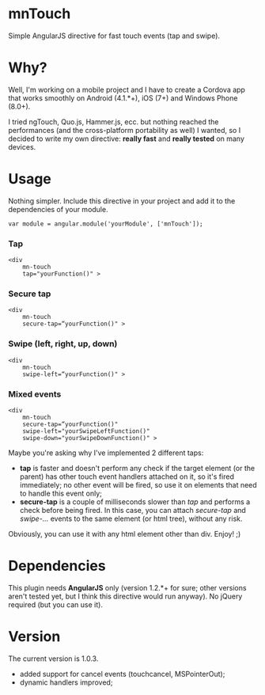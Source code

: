 mnTouch
=======

Simple AngularJS directive for fast touch events (tap and swipe).

# Why?
Well, I'm working on a mobile project and I have to create a Cordova app that works smoothly on Android (4.1.*+), iOS (7+) and Windows Phone (8.0+).

I tried ngTouch, Quo.js, Hammer.js, ecc. but nothing reached the performances (and the cross-platform portability as well) I wanted, so I decided to write my own directive: **really fast** and **really tested** on many devices.

# Usage
Nothing simpler.
Include this directive in your project and add it to the dependencies of your module.
	
	var module = angular.module('yourModule', ['mnTouch']);


### Tap
	<div 
		mn-touch 
		tap="yourFunction()" >


### Secure tap
	<div 
		mn-touch 
		secure-tap=“yourFunction()" >


### Swipe (left, right, up, down)
	<div 
		mn-touch 
		swipe-left=“yourFunction()" >


### Mixed events
	<div 
		mn-touch 
		secure-tap=“yourFunction()" 
		swipe-left="yourSwipeLeftFunction()" 
		swipe-down="yourSwipeDownFunction()" >

Maybe you're asking why I've implemented 2 different taps:
- **tap** is faster and doesn't perform any check if the target element (or the parent) has other touch event handlers attached on it, so it's fired immediately; no other event will be fired, so use it on elements that need to handle this event only;
- **secure-tap** is a couple of milliseconds slower than *tap* and performs a check before being fired. In this case, you can attach *secure-tap* and *swipe-...* events to the same element (or html tree), without any risk.

Obviously, you can use it with any html element other than div. Enjoy! ;) 

# Dependencies
This plugin needs **AngularJS** only (version 1.2.*+ for sure; other versions aren't tested yet, but I think this directive would run anyway).
No jQuery required (but you can use it).

# Version
The current version is 1.0.3.

- added support for cancel events (touchcancel, MSPointerOut);
- dynamic handlers improved;